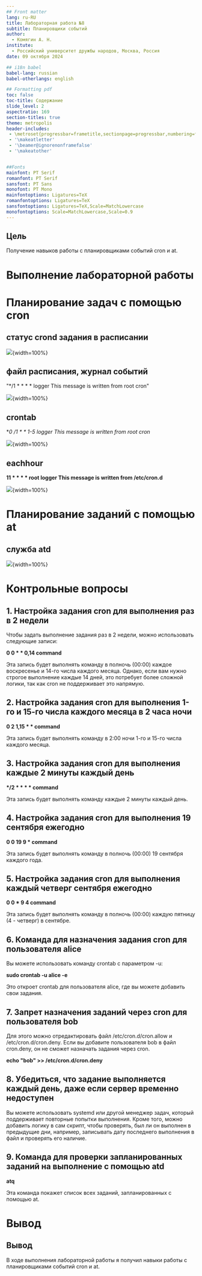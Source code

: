 ```yaml
---
## Front matter
lang: ru-RU
title: Лабораторная работа №8
subtitle: Планировщики событий
author:
  - Комягин А. Н.
institute:
  - Российский университет дружбы народов, Москва, Россия
date: 09 октября 2024

## i18n babel
babel-lang: russian
babel-otherlangs: english

## Formatting pdf
toc: false
toc-title: Содержание
slide_level: 2
aspectratio: 169
section-titles: true
theme: metropolis
header-includes:
 - \metroset{progressbar=frametitle,sectionpage=progressbar,numbering=fraction}
 - '\makeatletter'
 - '\beamer@ignorenonframefalse'
 - '\makeatother'


##Fonts
mainfont: PT Serif
romanfont: PT Serif
sansfont: PT Sans
monofont: PT Mono
mainfontoptions: Ligatures=TeX
romanfontoptions: Ligatures=TeX
sansfontoptions: Ligatures=TeX,Scale=MatchLowercase
monofontoptions: Scale=MatchLowercase,Scale=0.9
---
```



## Цель

Получение навыков работы с планировщиками событий cron и at.

# Выполнение лабораторной работы

# Планирование задач с помощью cron

## статус crond задания в расписании

![](./image/1.PNG){width=100%}

## файл расписания, журнал событий

"*/1 * * * * logger This message is written from root cron"

![](./image/2.PNG){width=100%}

## crontab

**0 */1 * * 1-5 logger This message is written from root cron**

![](./image/3.PNG){width=100%}

## eachhour

**11 * * * * root logger This message is written from /etc/cron.d**

![](./image/4.PNG){width=100%}

# Планирование заданий с помощью at

## служба atd

![](./image/5.PNG){width=100%}




# Контрольные вопросы

## 1. Настройка задания cron для выполнения раз в 2 недели

Чтобы задать выполнение задания раз в 2 недели, можно использовать следующие записи:

**0 0 * * 0,14 command**

Эта запись будет выполнять команду в полночь (00:00) каждое воскресенье и 14-го числа каждого месяца. Однако, если вам нужно строгое выполнение каждые 14 дней, это потребует более сложной логики, так как cron не поддерживает это напрямую.

## 2. Настройка задания cron для выполнения 1-го и 15-го числа каждого месяца в 2 часа ночи

**0 2 1,15 * * command**

Эта запись будет выполнять команду в 2:00 ночи 1-го и 15-го числа каждого месяца.

## 3. Настройка задания cron для выполнения каждые 2 минуты каждый день

**\*/2 * * * * command**

Эта запись будет выполнять команду каждые 2 минуты каждый день.

## 4. Настройка задания cron для выполнения 19 сентября ежегодно


**0 0 19 9 * command**


Эта запись будет выполнять команду в полночь (00:00) 19 сентября каждого года.

## 5. Настройка задания cron для выполнения каждый четверг сентября ежегодно


**0 0 * 9 4 command**


Эта запись будет выполнять команду в полночь (00:00) каждую пятницу (4 - четверг) в сентябре.

## 6. Команда для назначения задания cron для пользователя alice
Вы можете использовать команду crontab с параметром -u:


**sudo crontab -u alice -e**

Это откроет crontab для пользователя alice, где вы можете добавить свои задания.

## 7. Запрет назначения заданий через cron для пользователя bob

Для этого можно отредактировать файл /etc/cron.d/cron.allow и /etc/cron.d/cron.deny. Если вы добавите пользователя bob в файл cron.deny, он не сможет назначать задания через cron.

**echo "bob" >> /etc/cron.d/cron.deny**

## 8. Убедиться, что задание выполняется каждый день, даже если сервер временно недоступен

Вы можете использовать systemd или другой менеджер задач, который поддерживает повторные попытки выполнения. Кроме того, можно добавить логику в сам скрипт, чтобы проверять, был ли он выполнен в предыдущие дни, например, записывать дату последнего выполнения в файл и проверять его наличие.

## 9. Команда для проверки запланированных заданий на выполнение с помощью atd

**atq**

Эта команда покажет список всех заданий, запланированных с помощью at.

# Вывод

## Вывод

В ходе выполнения лабораторной работы я получил навыки работы с планировщиками событий cron и at.






















